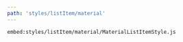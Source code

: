 ```yaml
---
path: 'styles/listItem/material'
---
```


`embed:styles/listItem/material/MaterialListItemStyle.js`
